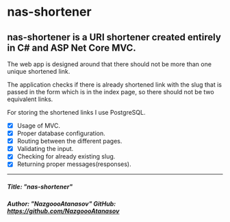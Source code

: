 # nas-shortener
## nas-shortener is a URI shortener created entirely in C# and ASP Net Core MVC.


The web app is designed around that there should not be more than one unique shortened link. 

The application checks if there is already shortened link with the slug that is passed in the form which is in the index page, so there should not be two equivalent links.

For storing the shortened links I use PostgreSQL.

- [x] Usage of MVC.
- [x] Proper database configuration.
- [x] Routing between the different pages.
- [x] Validating the input.
- [x] Checking for already existing slug.
- [x] Returning proper messages(responses).

---
##### Title: "nas-shortener"

##### Author: "NazgoooAtanasov" GitHub: https://github.com/NazgoooAtanasov